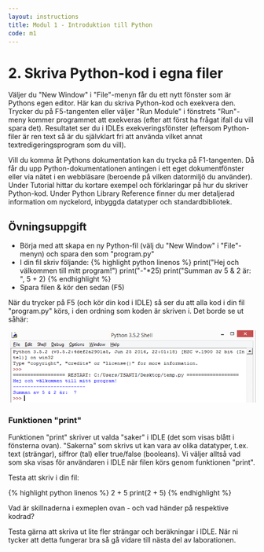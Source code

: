 ```yaml
---
layout: instructions
title: Modul 1 - Introduktion till Python
code: m1
---
```


# 2. Skriva Python-kod i egna filer

Väljer du "New Window" i "File"-menyn får du ett nytt fönster som är Pythons egen editor. Här kan du skriva Python-kod och exekvera den. Trycker du på F5-tangenten eller väljer "Run Module" i fönstrets "Run"-meny kommer programmet att exekveras (efter att först ha frågat ifall du vill spara det). Resultatet ser du i IDLEs exekveringsfönster (eftersom Python-filer är ren text så är du självklart fri att använda vilket annat textredigeringsprogram som du vill).

Vill du komma åt Pythons dokumentation kan du trycka på F1-tangenten. Då får du upp Python-dokumentationen antingen i ett eget dokumentfönster eller via nätet i en webbläsare (beroende på vilken datormiljö du använder). Under Tutorial hittar du kortare exempel och förklaringar på hur du skriver Python-kod. Under Python Library Reference finner du mer detaljerad information om nyckelord, inbyggda datatyper och standardbibliotek.

## Övningsuppgift

* Börja med att skapa en ny Python-fil (välj du "New Window" i "File"-menyn) och spara den som "program.py"
* I din fil skriv följande:
{% highlight python linenos %}
print("Hej och välkommen till mitt program!")
print("-"*25)
print("Summan av 5 & 2 är: ", 5 + 2)
{% endhighlight %}
* Spara filen & kör den sedan (F5)

När du trycker på F5 (och kör din kod i IDLE) så ser du att alla kod i din fil "program.py" körs, i den ordning som koden är skriven i. Det borde se ut såhär:

![idle](images/idle4.png)

### Funktionen "print"

Funktionen "print" skriver ut valda "saker" i IDLE (det som visas blått i fönsterna ovan). "Sakerna" som skrivs ut kan vara av olika datatyper, t.ex. text (strängar), siffror (tal) eller true/false (booleans). Vi väljer alltså vad som ska visas för användaren i IDLE när filen körs genom funktionen "print".

Testa att skriv i din fil:

{% highlight python linenos %}
2 + 5
print(2 + 5)
{% endhighlight %}

Vad är skillnaderna i exmeplen ovan - och vad händer på respektive kodrad?

Testa gärna att skriva ut lite fler strängar och beräkningar i IDLE. När ni tycker att detta fungerar bra så gå vidare till nästa del av laborationen.
